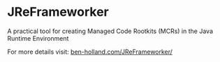 # JReFrameworker
A practical tool for creating Managed Code Rootkits (MCRs) in the Java Runtime Environment

For more details visit: [ben-holland.com/JReFrameworker/](https://ben-holland.com/JReFrameworker/)
